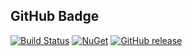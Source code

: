 ## GitHub Badge

[![Build Status](https://dev.azure.com/wk-j/github-badge/_apis/build/status/wk-j.github-badge?branchName=master)](https://dev.azure.com/wk-j/github-badge/_build/latest?definitionId=36&branchName=master)
[![NuGet](https://img.shields.io/nuget/v/wk.GitHubBadge.svg)](https://www.nuget.org/packages/wk.GitHubBadge)
[![GitHub release](https://img.shields.io/github/release/wk-j/github-badge.svg?style=flat-square)](https://github.com/wk-j/github-badge/releases)